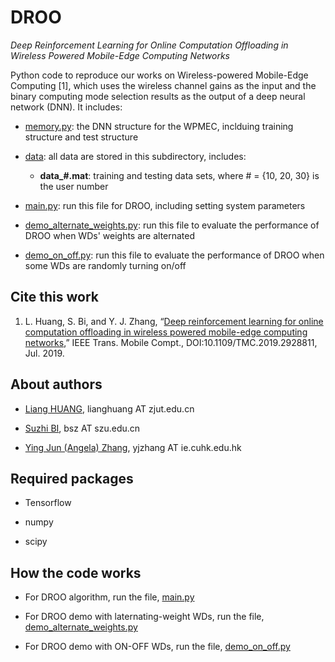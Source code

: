 # DROO

*Deep Reinforcement Learning for Online Computation Offloading in Wireless Powered Mobile-Edge Computing Networks*

Python code to reproduce our works on Wireless-powered Mobile-Edge Computing [1], which uses the wireless channel gains as the input and the binary computing mode selection results as the output of a deep neural network (DNN). It includes:

- [memory.py](memory.py): the DNN structure for the WPMEC, inclduing training structure and test structure

- [data](./data): all data are stored in this subdirectory, includes:

  - **data_#.mat**: training and testing data sets, where # = {10, 20, 30} is the user number

- [main.py](main.py): run this file for DROO, including setting system parameters

- [demo_alternate_weights.py](demo_alternate_weights.py): run this file to evaluate the performance of DROO when WDs' weights are alternated

- [demo_on_off.py](demo_on_off.py): run this file to evaluate the performance of DROO when some WDs are randomly turning on/off


## Cite this work

1. L. Huang, S. Bi, and Y. J. Zhang, “[Deep reinforcement learning for online computation offloading in wireless powered mobile-edge computing networks](https://ieeexplore.ieee.org/document/8771176),” IEEE Trans. Mobile Compt., DOI:10.1109/TMC.2019.2928811, Jul. 2019.

## About authors

- [Liang HUANG](https://scholar.google.com/citations?user=NifLoZ4AAAAJ), lianghuang AT zjut.edu.cn

- [Suzhi BI](https://scholar.google.com/citations?user=uibqC-0AAAAJ), bsz AT szu.edu.cn

- [Ying Jun (Angela) Zhang](https://scholar.google.com/citations?user=iOb3wocAAAAJ), yjzhang AT ie.cuhk.edu.hk

## Required packages

- Tensorflow

- numpy

- scipy

## How the code works

- For DROO algorithm, run the file, [main.py](main.py)

- For DROO demo with laternating-weight WDs, run the file, [demo_alternate_weights.py](demo_alternate_weights.py)

- For DROO demo with ON-OFF WDs, run the file, [demo_on_off.py](demo_on_off.py)
